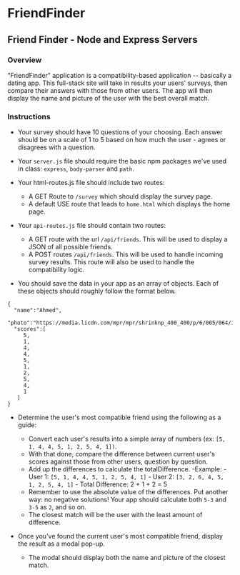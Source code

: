 # FriendFinder
## Friend Finder - Node and Express Servers

### Overview
"FriendFinder" application is a compatibility-based application -- basically a dating app. This full-stack site will take in results your users' surveys, then compare their answers with those from other users. The app will then display the name and picture of the user with the best overall match.

### Instructions
- Your survey should have 10 questions of your choosing. Each answer should be on a scale of 1 to 5 based on how much the user - agrees or disagrees with a question.

- Your `server.js` file should require the basic npm packages we've used in class: `express`, `body-parser` and `path`.

- Your html-routes.js file should include two routes:
    - A GET Route to `/survey` which should display the survey page.
    - A default USE route that leads to `home.html` which displays the home page.

- Your `api-routes.js` file should contain two routes:
    - A GET route with the url `/api/friends`. This will be used to display a JSON of all possible friends.
    - A POST routes `/api/friends`. This will be used to handle incoming survey results. This route will also be used to handle the compatibility logic.

- You should save the data in your app as an array of objects. Each of these objects should roughly follow the format below.

 ```
 {
   "name":"Ahmed",
   "photo":"https://media.licdn.com/mpr/mpr/shrinknp_400_400/p/6/005/064/1bd/3435aa3.jpg",
   "scores":[
      5,
      1,
      4,
      4,
      5,
      1,
      2,
      5,
      4,
      1
    ]
 }
```
- Determine the user's most compatible friend using the following as a guide:

    - Convert each user's results into a simple array of numbers (ex: ```[5, 1, 4, 4, 5, 1, 2, 5, 4, 1])```.
    - With that done, compare the difference between current user's scores against those from other users, question by question. 
    - Add up the differences to calculate the totalDifference.
        -Example:
            - User 1: ```[5, 1, 4, 4, 5, 1, 2, 5, 4, 1]```
            - User 2: ```[3, 2, 6, 4, 5, 1, 2, 5, 4, 1]```
            - Total Difference: 2 + 1 + 2 = 5
    - Remember to use the absolute value of the differences. Put another way: no negative solutions! Your app should calculate both `5-3` and `3-5` as `2`, and so on.
    - The closest match will be the user with the least amount of difference.
- Once you've found the current user's most compatible friend, display the result as a modal pop-up.
    - The modal should display both the name and picture of the closest match.
